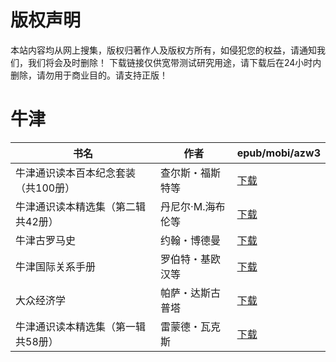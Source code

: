 # 版权声明

本站内容均从网上搜集，版权归著作人及版权方所有，如侵犯您的权益，请通知我们，我们将会及时删除！ 下载链接仅供宽带测试研究用途，请下载后在24小时内删除，请勿用于商业目的。请支持正版！

# 牛津

| 书名 | 作者 | epub/mobi/azw3 |
| --- | --- | --- |
| 牛津通识读本百本纪念套装（共100册） | 查尔斯・福斯特等 | [下载](https://url89.ctfile.com/f/31084289-1375506448-03adea?p=8866) |
| 牛津通识读本精选集（第二辑共42册） | 丹尼尔·M.海布伦等 | [下载](https://url89.ctfile.com/f/31084289-1357004224-95511f?p=8866) |
| 牛津古罗马史 | 约翰・博德曼 | [下载](https://url89.ctfile.com/f/31084289-1356991120-197cc0?p=8866) |
| 牛津国际关系手册 | 罗伯特・基欧汉等 | [下载](https://url89.ctfile.com/f/31084289-1357045762-8a684a?p=8866) |
| 大众经济学 | 帕萨・达斯古普塔 | [下载](https://url89.ctfile.com/f/31084289-1357021042-91492b?p=8866) |
| 牛津通识读本精选集（第一辑共58册） | 雷蒙德・瓦克斯 | [下载](https://url89.ctfile.com/f/31084289-1357016143-e41d19?p=8866) |
